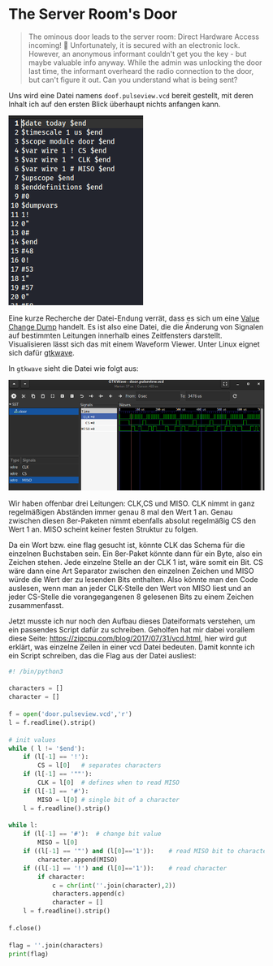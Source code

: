 # The Server Room's Door

> The ominous door leads to the server room: Direct Hardware Access incoming! 🤩 Unfortunately, it is secured with an electronic lock. However, an anonymous informant couldn't get you the key - but maybe valuable info anyway. While the admin was unlocking the door last time, the informant overheard the radio connection to the door, but can't figure it out. Can you understand what is being sent?

Uns wird eine Datei namens `doof.pulseview.vcd` bereit gestellt, mit deren Inhalt ich auf den ersten Blick überhaupt nichts anfangen kann.

![](screenshots/Pasted%20image%2020230316124013.png)

Eine kurze Recherche der Datei-Endung verrät, dass es sich um eine [Value Change Dump](https://de.wikipedia.org/wiki/Value_Change_Dump) handelt. Es ist also eine Datei, die die Änderung von Signalen auf bestimmten Leitungen innerhalb eines Zeitfensters darstellt. Visualisieren lässt sich das mit einem Waveform Viewer. Unter Linux eignet sich dafür [gtkwave](https://github.com/gtkwave/gtkwave).

In `gtkwave` sieht die Datei wie folgt aus:

![](screenshots/Pasted%20image%2020230316124804.png)

Wir haben offenbar drei Leitungen: CLK,CS und MISO. CLK nimmt in ganz regelmäßigen Abständen immer genau 8 mal den Wert 1 an. Genau zwischen diesen 8er-Paketen nimmt ebenfalls absolut regelmäßig CS den Wert 1 an. MISO scheint keiner festen Struktur zu folgen.

Da ein Wort bzw. eine flag gesucht ist, könnte CLK das Schema für die einzelnen Buchstaben sein. Ein 8er-Paket könnte dann für ein Byte, also ein Zeichen stehen. Jede einzelne Stelle an der CLK 1 ist, wäre somit ein Bit. CS wäre dann eine Art Separator zwischen den einzelnen Zeichen und MISO würde die Wert der zu lesenden Bits enthalten.  Also könnte man den Code auslesen, wenn man an jeder CLK-Stelle den Wert von MISO liest und an jeder CS-Stelle die vorangegangenen 8 gelesenen Bits zu einem Zeichen zusammenfasst. 

Jetzt musste ich nur noch den Aufbau dieses Dateiformats verstehen, um ein passendes Script dafür zu schreiben. Geholfen hat mir dabei vorallem diese Seite: https://zipcpu.com/blog/2017/07/31/vcd.html, hier wird gut erklärt, was einzelne Zeilen in einer vcd Datei bedeuten. Damit konnte ich ein Script schreiben, das die Flag aus der Datei ausliest:

```python
#! /bin/python3

characters = []
character = []

f = open('door.pulseview.vcd','r')
l = f.readline().strip()

# init values
while ( l != '$end'):
	if (l[-1] == '!'):
		CS = l[0]	# separates characters
	if (l[-1] == '""'):
		CLK = l[0]	# defines when to read MISO
	if (l[-1] == '#'):
		MISO = l[0]	# single bit of a character
	l = f.readline().strip()

while l:
	if (l[-1] == '#'):	# change bit value
		MISO = l[0]
	if ((l[-1] == '"') and (l[0]=='1')):	# read MISO bit to character
		character.append(MISO)
	if ((l[-1] == '!') and (l[0]=='1')):	# read character
		if character:
			c = chr(int(''.join(character),2))
			characters.append(c)
			character = []
	l = f.readline().strip()

f.close()

flag = ''.join(characters)
print(flag)
```